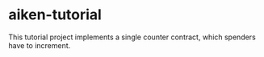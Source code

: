 # aiken-tutorial

This tutorial project implements a single counter contract, which spenders have to increment.



